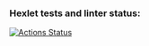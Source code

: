### Hexlet tests and linter status:
[![Actions Status](https://github.com/SergMuhin/fullstack-javascript-project-46/actions/workflows/hexlet-check.yml/badge.svg)](https://github.com/SergMuhin/fullstack-javascript-project-46/actions)